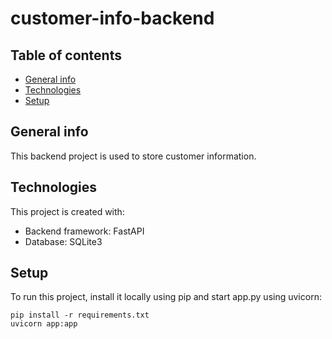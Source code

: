# customer-info-backend

## Table of contents
* [General info](#general-info)
* [Technologies](#technologies)
* [Setup](#setup)

## General info
This backend project is used to store customer information.

## Technologies
This project is created with:
* Backend framework: FastAPI
* Database: SQLite3

## Setup
To run this project, install it locally using pip and start app.py using uvicorn:

```
pip install -r requirements.txt
uvicorn app:app
```
